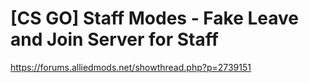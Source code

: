 # [CS GO] Staff Modes - Fake Leave and Join Server for Staff


https://forums.alliedmods.net/showthread.php?p=2739151

